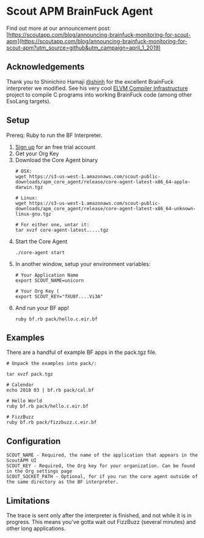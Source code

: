 Scout APM BrainFuck Agent
=========================

Find out more at our announcement post:
[https://scoutapp.com/blog/announcing-brainfuck-monitoring-for-scout-apm](https://scoutapp.com/blog/announcing-brainfuck-monitoring-for-scout-apm?utm_source=github&utm_campaign=april_1_2019)

Acknowledgements
----------------

Thank you to Shinichiro Hamaji [@shinh](https://github.com/shinh) for the excellent BrainFuck interpreter we modified.
See his very cool [ELVM Compiler Infrastructure](https://github.com/shinh/elvm/) project to compile C programs into working BrainFuck code (among other EsoLang targets).

Setup
-------

Prereq: Ruby to run the BF Interpreter.

1. [Sign up](https://scoutapm.com/users/sign_up?utm_source=github&utm_campaign=april_1_2019) for an free trial account
2. Get your Org Key
3. Download the Core Agent binary
   ```
   # OSX:
   wget https://s3-us-west-1.amazonaws.com/scout-public-downloads/apm_core_agent/release/core-agent-latest-x86_64-apple-darwin.tgz

   # Linux:
   wget https://s3-us-west-1.amazonaws.com/scout-public-downloads/apm_core_agent/release/core-agent-latest-x86_64-unknown-linux-gnu.tgz

   # For either one, untar it:
   tar xvzf core-agent-latest.....tgz
   ```
4. Start the Core Agent
    ```
    ./core-agent start
    ```
5. In another window, setup your environment variables:
   ```
   # Your Application Name
   export SCOUT_NAME=unicorn

   # Your Org Key (
   export SCOUT_KEY="fXU8f....Vi3A"
   ```
6. And run your BF app!
    ```
    ruby bf.rb pack/hello.c.eir.bf
    ```

Examples
--------

There are a handful of example BF apps in the pack.tgz file.

```
# Unpack the examples into pack/:

tar xvzf pack.tgz

# Calendar
echo 2018 03 | bf.rb pack/cal.bf

# Hello World
ruby bf.rb pack/hello.c.eir.bf

# FizzBuzz
ruby bf.rb pack/fizzbuzz.c.eir.bf
```

Configuration
-------------

```
SCOUT_NAME - Required, the name of the application that appears in the ScoutAPM UI
SCOUT_KEY - Required, the Org key for your organization. Can be found in the Org settings page
SCOUT_SOCKET_PATH - Optional, for if you run the core agent outside of the same directory as the BF interpreter.
```

Limitations
-----------

The trace is sent only after the interpreter is finished, and not while it is in progress. This means you've gotta wait out FizzBuzz (several minutes) and other long applications.

